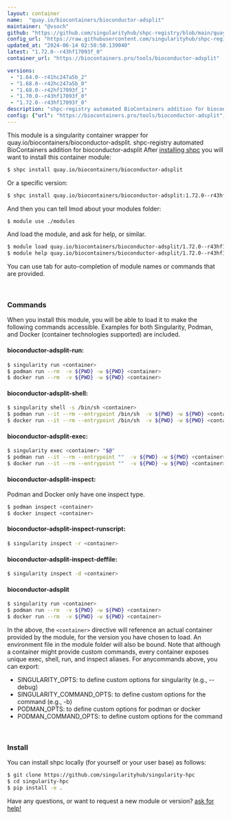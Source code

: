 ```yaml
---
layout: container
name:  "quay.io/biocontainers/bioconductor-adsplit"
maintainer: "@vsoch"
github: "https://github.com/singularityhub/shpc-registry/blob/main/quay.io/biocontainers/bioconductor-adsplit/container.yaml"
config_url: "https://raw.githubusercontent.com/singularityhub/shpc-registry/main/quay.io/biocontainers/bioconductor-adsplit/container.yaml"
updated_at: "2024-06-14 02:50:50.139040"
latest: "1.72.0--r43hf17093f_0"
container_url: "https://biocontainers.pro/tools/bioconductor-adsplit"

versions:
 - "1.64.0--r41hc247a5b_2"
 - "1.68.0--r42hc247a5b_0"
 - "1.68.0--r42hf17093f_1"
 - "1.70.0--r43hf17093f_0"
 - "1.72.0--r43hf17093f_0"
description: "shpc-registry automated BioContainers addition for bioconductor-adsplit"
config: {"url": "https://biocontainers.pro/tools/bioconductor-adsplit", "maintainer": "@vsoch", "description": "shpc-registry automated BioContainers addition for bioconductor-adsplit", "latest": {"1.72.0--r43hf17093f_0": "sha256:ee1f5a67b88043f663d2cbd824fdc2ce65eaf9ca71dc6f6e7db1b43ac482491b"}, "tags": {"1.64.0--r41hc247a5b_2": "sha256:e4dd6d27681cf17eb292caf820f636bede369e7cc1b126224a8f78fa6e90b3d9", "1.68.0--r42hc247a5b_0": "sha256:4e83cc2418d6d49510a3c71ca93739f9df1d4f7c5386b0c98ffa3d70697772a9", "1.68.0--r42hf17093f_1": "sha256:c243793b44c563ffa810c87c421cc36a2b420a3f8313703ef02391a8a747b30d", "1.70.0--r43hf17093f_0": "sha256:fee112aebc0c0d3cbe0f844ef4269750e328051e56d35fdb196e758096235772", "1.72.0--r43hf17093f_0": "sha256:ee1f5a67b88043f663d2cbd824fdc2ce65eaf9ca71dc6f6e7db1b43ac482491b"}, "docker": "quay.io/biocontainers/bioconductor-adsplit"}
---
```


This module is a singularity container wrapper for quay.io/biocontainers/bioconductor-adsplit.
shpc-registry automated BioContainers addition for bioconductor-adsplit
After [installing shpc](#install) you will want to install this container module:


```bash
$ shpc install quay.io/biocontainers/bioconductor-adsplit
```

Or a specific version:

```bash
$ shpc install quay.io/biocontainers/bioconductor-adsplit:1.72.0--r43hf17093f_0
```

And then you can tell lmod about your modules folder:

```bash
$ module use ./modules
```

And load the module, and ask for help, or similar.

```bash
$ module load quay.io/biocontainers/bioconductor-adsplit/1.72.0--r43hf17093f_0
$ module help quay.io/biocontainers/bioconductor-adsplit/1.72.0--r43hf17093f_0
```

You can use tab for auto-completion of module names or commands that are provided.

<br>

### Commands

When you install this module, you will be able to load it to make the following commands accessible.
Examples for both Singularity, Podman, and Docker (container technologies supported) are included.

#### bioconductor-adsplit-run:

```bash
$ singularity run <container>
$ podman run --rm  -v ${PWD} -w ${PWD} <container>
$ docker run --rm  -v ${PWD} -w ${PWD} <container>
```

#### bioconductor-adsplit-shell:

```bash
$ singularity shell -s /bin/sh <container>
$ podman run --it --rm --entrypoint /bin/sh  -v ${PWD} -w ${PWD} <container>
$ docker run --it --rm --entrypoint /bin/sh  -v ${PWD} -w ${PWD} <container>
```

#### bioconductor-adsplit-exec:

```bash
$ singularity exec <container> "$@"
$ podman run --it --rm --entrypoint ""  -v ${PWD} -w ${PWD} <container> "$@"
$ docker run --it --rm --entrypoint ""  -v ${PWD} -w ${PWD} <container> "$@"
```

#### bioconductor-adsplit-inspect:

Podman and Docker only have one inspect type.

```bash
$ podman inspect <container>
$ docker inspect <container>
```

#### bioconductor-adsplit-inspect-runscript:

```bash
$ singularity inspect -r <container>
```

#### bioconductor-adsplit-inspect-deffile:

```bash
$ singularity inspect -d <container>
```



#### bioconductor-adsplit

```bash
$ singularity run <container>
$ podman run --rm  -v ${PWD} -w ${PWD} <container>
$ docker run --rm  -v ${PWD} -w ${PWD} <container>
```


In the above, the `<container>` directive will reference an actual container provided
by the module, for the version you have chosen to load. An environment file in the
module folder will also be bound. Note that although a container
might provide custom commands, every container exposes unique exec, shell, run, and
inspect aliases. For anycommands above, you can export:

 - SINGULARITY_OPTS: to define custom options for singularity (e.g., --debug)
 - SINGULARITY_COMMAND_OPTS: to define custom options for the command (e.g., -b)
 - PODMAN_OPTS: to define custom options for podman or docker
 - PODMAN_COMMAND_OPTS: to define custom options for the command

<br>

### Install

You can install shpc locally (for yourself or your user base) as follows:

```bash
$ git clone https://github.com/singularityhub/singularity-hpc
$ cd singularity-hpc
$ pip install -e .
```

Have any questions, or want to request a new module or version? [ask for help!](https://github.com/singularityhub/singularity-hpc/issues)